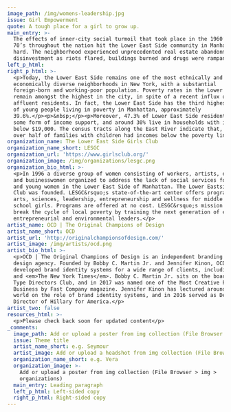 ```yaml
---
image_path: /img/womens-leadership.jpg
issue: Girl Empowerment
quote: A tough place for a girl to grow up.
main_entry: >-
  The effects of inner-city social turmoil that took place in the 1960’s and
  70’s throughout the nation hit the Lower East Side community in Manhattan very
  hard. The neighborhood experienced unprecedented real estate abandonment and
  disinvestment as riots flared, buildings burned and drugs were rampant.
left_p_html:
right_p_html: >-
  <p>Today, the Lower East Side remains one of the most ethnically and
  economically diverse neighborhoods in New York, with a substantial
  foreign-born and working-poor population. Poverty rates in the Lower East Side
  remain amongst the highest in the city, in spite of a recent influx of
  affluent residents. In fact, the Lower East Side has the third highest number
  of young people living in poverty in Manhattan, approximately
  39.6%.</p><p>&nbsp;</p><p>Moreover, 47.3% of Lower East Side residents are on
  some form of income support, and around 30% live in households with incomes
  below $19,000. The census tracts along the East River indicate that, in 2010,
  over half of families with children had incomes below the poverty line.</p>
organization_name: The Lower East Side Girls Club
organization_name_short: LESGC
organization_url: 'https://www.girlsclub.org/'
organization_image: /img/organizations/lesgc.png
organization_bio_html: >-
  <p>In 1996 a diverse group of women consisting of workers, artists, educators
  and businesswomen organized to address the lack of social services for girls
  and young women in the Lower East Side of Manhattan. The Lower Eastside Girls
  Club was founded. LESGC&rsquo;s state-of-the-art center offers programs in the
  arts, sciences, leadership, entrepreneurship and wellness for middle and high
  school girls. Programs are offered at no cost. LESGC&rsquo;s mission is to
  break the cycle of local poverty by training the next generation of ethical,
  entrepreneurial and environmental leaders.</p>
artist_name: OCD | The Original Champions of Design
artist_name_short: OCD
artist_url: 'http://originalchampionsofdesign.com/'
artist_image: /img/artists/ocd.png
artist_bio_html: >-
  <p>OCD | The Original Champions of Design is an independent branding and
  design agency. Founded by Bobby C. Martin Jr. and Jennifer Kinon, OCD has
  developed brand identity systems for a wide range of clients, including MTV
  and <em>The New York Times</em>. Bobby C. Martin Jr. sits on the board of the
  Type Directors Club, and in 2017 was named one of the Most Creative People in
  Business by Fast Company magazine. Jennifer Kinon has lectured around the
  world on the role of brand identity systems, and in 2016 served as Design
  Director of Hillary for America.</p>
artist_two: false
resources_html: >-
  <p>Please check back soon for updated content</p>
_comments:
  image_path: Add or upload a poster from img collection (File Browser > img > partners)
  issue: Theme title
  artist_name_short: e.g. Seymour
  artist_image: Add or upload a headshot from img collection (File Browser > img > artists)
  organization_name_short: e.g. Vera
  organization_image: >-
    Add or upload a poster from img collection (File Browser > img >
    organizations)
  main_entry: Leading paragraph
  left_p_html: Left-sided copy
  right_p_html: Right-sided copy
---
```



